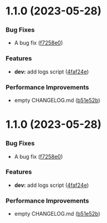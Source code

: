 # 1.1.0 (2023-05-28)

### Bug Fixes

- A bug fix ([f7258e0](https://github.com/Child-qjj/canvas-callout/commit/f7258e00930be74fa3a4c06a4d614a0affb34498))

### Features

- **dev:** add logs script ([4faf24e](https://github.com/Child-qjj/canvas-callout/commit/4faf24e1fa65be45e70d1d187d932f22f67756ec))

### Performance Improvements

- empty CHANGELOG.md ([b51e52b](https://github.com/Child-qjj/canvas-callout/commit/b51e52b18fccb4f00d45f65d14693eb458e99ce4))

# 1.1.0 (2023-05-28)

### Bug Fixes

- A bug fix ([f7258e0](https://github.com/Child-qjj/canvas-callout/commit/f7258e00930be74fa3a4c06a4d614a0affb34498))

### Features

- **dev:** add logs script ([4faf24e](https://github.com/Child-qjj/canvas-callout/commit/4faf24e1fa65be45e70d1d187d932f22f67756ec))

### Performance Improvements

- empty CHANGELOG.md ([b51e52b](https://github.com/Child-qjj/canvas-callout/commit/b51e52b18fccb4f00d45f65d14693eb458e99ce4))
